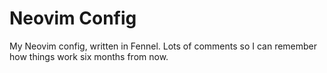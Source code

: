 # Neovim Config

My Neovim config, written in Fennel. Lots of comments so I can remember how things work six months from now.
